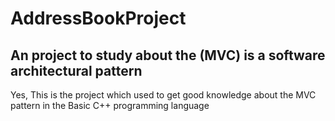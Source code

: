 # AddressBookProject
## An project to study about the **(MVC) is a software architectural pattern**

Yes, This is the project which used to get good knowledge about the MVC pattern in the Basic C++ programming language 
